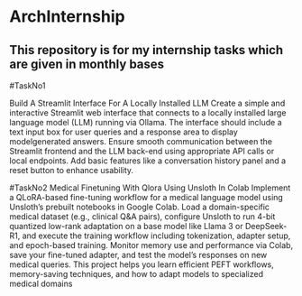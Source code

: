 # ArchInternship
This repository is for my internship tasks which are given in monthly bases 
------
#TaskNo1

Build A Streamlit Interface For A Locally 
Installed LLM
 Create a simple and interactive Streamlit web interface that connects to a locally
 installed large language model (LLM) running via Ollama. The interface should
 include a text input box for user queries and a response area to display
 modelgenerated answers. Ensure smooth communication between the Streamlit
 frontend and the LLM back-end using appropriate API calls or local endpoints. Add
 basic features like a conversation history panel and a reset button to enhance
 usability.


 #TaskNo2
Medical Finetuning With Qlora Using Unsloth In Colab
Implement a QLoRA-based fine-tuning workflow for a medical language model
using Unsloth’s prebuilt notebooks in Google Colab. Load a domain-specific medical
dataset (e.g., clinical Q&A pairs), configure Unsloth to run 4-bit quantized low-rank
adaptation on a base model like Llama 3 or DeepSeek-R1, and execute the training
workflow including tokenization, adapter setup, and epoch-based training. Monitor
memory use and performance via Colab, save your fine-tuned adapter, and test the
model’s responses on new medical queries. This project helps you learn efficient
PEFT workflows, memory-saving techniques, and how to adapt models to
specialized medical domains
